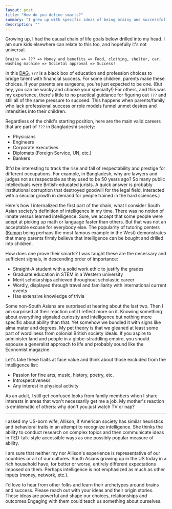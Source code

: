 ```yaml
---
layout: post
title: "How do you define smarts?"
summary: "I grew up with specific ideas of being brainy and successful. I wonder how specific they are to my place, society and culture"
description: ""
---
```


Growing up, I had the causal chain of life goals below drilled into my head. I am sure kids elsewhere can relate to this too, and hopefully it's not universal.

```
Brains => ??? => Money and benefits => Food, clothing, shelter, car, washing machine => Societal approval => Success!
```

In this [DAG](https://en.wikipedia.org/wiki/Directed_acyclic_graph), `???` is a black box of education and profession choices to bridge talent with financial success. For some children, parents make these choices. If your parents are surgeons, you're just expected to be one. (But hey, you can be wacky and choose your specialty!) For others, and this was my experience, there's little to no practical guidance for figuring out `???` and still all of the same pressure to succeed. This happens when parents/family who lack professional success or role models funnel unmet desires and intensities into their children.

Regardless of the child's starting position, here are the main valid careers that are part of `???` in Bangladeshi society:

* Physicians
* Engineers
* Corporate executives
* Diplomats (Foreign Service, UN, etc.)
* Bankers

(It'd be interesting to track the rise and fall of respectability and prestige for different occupations. For example, in Bangladesh, why are lawyers and judges not as respectable as they used to be 50 years ago? So many public intellectuals were British-educated jurists. A quick answer is probably institutional corruption that destroyed goodwill for the legal field, interacted with a secular growth in demand for people trained in the hard sciences.)

Here's how I internalized the first part of the chain, what I consider South Asian society's definition of intelligence in my time. There was no notion of innate versus learned intelligence. Sure, we accept that some people were adept at picking up math or language faster than others. But that was not an acceptable excuse for everybody else. The popularity of tutoring centers ([Kumon](https://www.kumon.com/) being perhaps the most famous example in the West) demonstrates that many parents firmly believe that intelligence can be bought and drilled into children.

How does one prove their smarts? I was taught these are the necessary and sufficient signals, in descending order of importance:

* Straight-A student with a solid work ethic to justify the grades
* Graduate education in STEM in a Western university
* Merit scholarships achieved throughout scholastic career
* Wordly, displayed through travel and familiarity with international current events
* Has extensive knowledge of trivia

Some non-South Asians are surprised at hearing about the last two. Then I am surprised at their reaction until I reflect more on it. Knowing something about everything signaled curiosity and intelligence but nothing more specific about ability than that. Yet somehow we bundled it with signs like alma mater and degrees. My pet theory is that we gleaned at least some part of wordliness from colonial British society ideals. If you aspire to administer land and people in a globe-straddling empire, you should espouse a generalist approach to life and probably sound like the Economist magazine.

Let's take these traits at face value and think about those excluded from the intelligence list:
* Passion for fine arts, music, history, poetry, etc.
* Introspectiveness
* Any interest in physical activity

As an adult, I still get confused looks from family members when I share interests in areas that won't necessarily get me a job. My mother's reaction is emblematic of others: why don't you just watch TV or nap?

---

I asked my US-born wife, Allison, if American society has similar heuristics and behavioral traits in an attempt to recognize intelligence. She thinks the ability to conduct research on complex topics and then communicate ideas in TED-talk-style accessible ways as one possibly popular measure of ability.

I am sure that neither my nor Allison's experience is representative of our countries or all of our cultures. South Asians growing up in the US today in a rich household have, for better or worse, entirely different expectations imposed on them. Perhaps intelligence is not emphasized as much as other inputs (money, network, etc.).

I'd love to hear from other folks and learn their archetypes around brains and success. Please reach out with your ideas and their origin stories. These ideas are powerful and shape our choices, relationships and outcomes.Engaging with them could teach us something about ourselves.